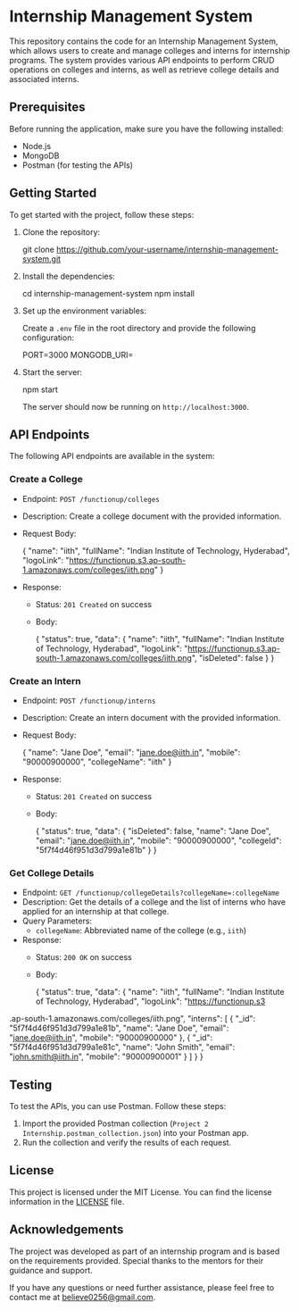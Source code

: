 # Internship Management System

This repository contains the code for an Internship Management System, which allows users to create and manage colleges and interns for internship programs. The system provides various API endpoints to perform CRUD operations on colleges and interns, as well as retrieve college details and associated interns.

## Prerequisites

Before running the application, make sure you have the following installed:

- Node.js
- MongoDB
- Postman (for testing the APIs)

## Getting Started

To get started with the project, follow these steps:

1. Clone the repository:


   git clone https://github.com/your-username/internship-management-system.git


2. Install the dependencies:


   cd internship-management-system
   npm install


3. Set up the environment variables:

   Create a `.env` file in the root directory and provide the following configuration:


   PORT=3000
   MONGODB_URI=<your-mongodb-connection-string>
 

4. Start the server:


   npm start


   The server should now be running on `http://localhost:3000`.

## API Endpoints

The following API endpoints are available in the system:

### Create a College

- Endpoint: `POST /functionup/colleges`
- Description: Create a college document with the provided information.
- Request Body:


  {
    "name": "iith",
    "fullName": "Indian Institute of Technology, Hyderabad",
    "logoLink": "https://functionup.s3.ap-south-1.amazonaws.com/colleges/iith.png"
  }


- Response:
  - Status: `201 Created` on success
  - Body:

 
    {
      "status": true,
      "data": {
        "name": "iith",
        "fullName": "Indian Institute of Technology, Hyderabad",
        "logoLink": "https://functionup.s3.ap-south-1.amazonaws.com/colleges/iith.png",
        "isDeleted": false
      }
    }
  

### Create an Intern

- Endpoint: `POST /functionup/interns`
- Description: Create an intern document with the provided information.
- Request Body:


  {
    "name": "Jane Doe",
    "email": "jane.doe@iith.in",
    "mobile": "90000900000",
    "collegeName": "iith"
  }


- Response:
  - Status: `201 Created` on success
  - Body:

 
    {
      "status": true,
      "data": {
        "isDeleted": false,
        "name": "Jane Doe",
        "email": "jane.doe@iith.in",
        "mobile": "90000900000",
        "collegeId": "5f7f4d46f951d3d799a1e81b"
      }
    }
  

### Get College Details

- Endpoint: `GET /functionup/collegeDetails?collegeName=:collegeName`
- Description: Get the details of a college and the list of interns who have applied for an internship at that college.
- Query Parameters:
  - `collegeName`: Abbreviated name of the college (e.g., `iith`)
- Response:
  - Status: `200 OK` on success
  - Body:

    
    {
      "status": true,
      "data": {
        "name": "iith",
        "fullName": "Indian Institute of Technology, Hyderabad",
        "logoLink": "https://functionup.s3

.ap-south-1.amazonaws.com/colleges/iith.png",
        "interns": [
          {
            "_id": "5f7f4d46f951d3d799a1e81b",
            "name": "Jane Doe",
            "email": "jane.doe@iith.in",
            "mobile": "90000900000"
          },
          {
            "_id": "5f7f4d46f951d3d799a1e81c",
            "name": "John Smith",
            "email": "john.smith@iith.in",
            "mobile": "90000900001"
          }
        ]
      }
    }
   

## Testing

To test the APIs, you can use Postman. Follow these steps:

1. Import the provided Postman collection (`Project 2 Internship.postman_collection.json`) into your Postman app.
2. Run the collection and verify the results of each request.

## License

This project is licensed under the MIT License. You can find the license information in the [LICENSE](LICENSE) file.

## Acknowledgements

The project was developed as part of an internship program and is based on the requirements provided. Special thanks to the mentors for their guidance and support.

If you have any questions or need further assistance, please feel free to contact me at believe0256@gmail.com.
